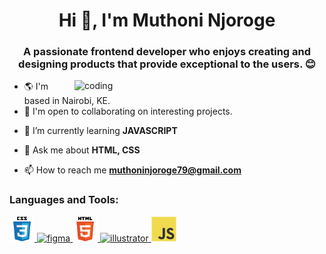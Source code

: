 <h1 align="center">Hi 👋, I'm Muthoni Njoroge</h1>
<h3 align="center">A passionate frontend developer who enjoys creating and designing products that provide exceptional to the users. 😊</h3>
<img align="right" alt="coding" width="400" src="https://cdn.dribbble.com/users/1162077/screenshots/3848914/programmer.gif">
<ul>
  <li>🌎 I'm based in Nairobi, KE.</li>
  <li>🤝 I'm open to collaborating on interesting projects. </li>
  
    
</ul>
  

- 🌱 I’m currently learning **JAVASCRIPT**

- 💬 Ask me about **HTML, CSS**

- 📫 How to reach me **muthoninjoroge79@gmail.com**


<p align="left">
</p>

<h3 align="left">Languages and Tools:</h3>
<p align="left"> <a href="https://www.w3schools.com/css/" target="_blank" rel="noreferrer"> <img src="https://raw.githubusercontent.com/devicons/devicon/master/icons/css3/css3-original-wordmark.svg" alt="css3" width="40" height="40"/> </a> <a href="https://www.figma.com/" target="_blank" rel="noreferrer"> <img src="https://www.vectorlogo.zone/logos/figma/figma-icon.svg" alt="figma" width="40" height="40"/> </a> <a href="https://www.w3.org/html/" target="_blank" rel="noreferrer"> <img src="https://raw.githubusercontent.com/devicons/devicon/master/icons/html5/html5-original-wordmark.svg" alt="html5" width="40" height="40"/> </a> <a href="https://www.adobe.com/in/products/illustrator.html" target="_blank" rel="noreferrer"> <img src="https://www.vectorlogo.zone/logos/adobe_illustrator/adobe_illustrator-icon.svg" alt="illustrator" width="40" height="40"/> </a> <a href="https://developer.mozilla.org/en-US/docs/Web/JavaScript" target="_blank" rel="noreferrer"> <img src="https://raw.githubusercontent.com/devicons/devicon/master/icons/javascript/javascript-original.svg" alt="javascript" width="40" height="40"/> </a> </p>
